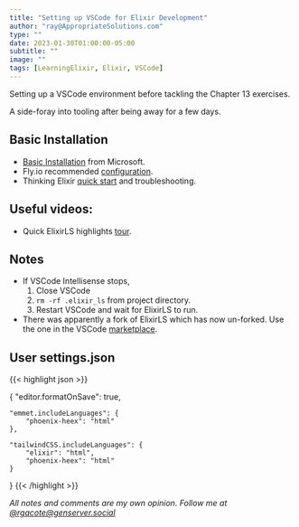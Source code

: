 ```yaml
---
title: "Setting up VSCode for Elixir Development"
author: "ray@AppropriateSolutions.com"
type: ""
date: 2023-01-30T01:00:00-05:00
subtitle: ""
image: ""
tags: [LearningElixir, Elixir, VSCode]
---
```


Setting up a VSCode environment before tackling the Chapter 13 exercises.

A side-foray into tooling after being away for a few days.



## Basic Installation
- [Basic Installation](https://code.visualstudio.com/docs/setup/mac) from Microsoft.
- Fly.io recommended [configuration](https://fly.io/phoenix-files/setup-vscode-for-elixir-development/).
- Thinking Elixir [quick start](https://thinkingelixir.com/elixir-in-vs-code/) and troubleshooting.

## Useful videos:
- Quick ElixirLS highlights [tour](https://www.youtube.com/watch?v=IudRI7SlULg).

## Notes
- If VSCode Intellisense stops,
  1. Close VSCode
  1. `rm -rf .elixir_ls` from project directory.
  1. Restart VSCode and wait for ElixirLS to run.
- There was apparently a fork of ElixirLS which has now un-forked.
  Use the one in the VSCode [marketplace](https://marketplace.visualstudio.com/items?itemName=JakeBecker.elixir-ls).

## User settings.json

{{< highlight json >}}

{
    "editor.formatOnSave": true,

    "emmet.includeLanguages": {
        "phoenix-heex": "html"
    },

    "tailwindCSS.includeLanguages": {
        "elixir": "html",
        "phoenix-heex": "html"
    }
}
{{< /highlight >}}

_All notes and comments are my own opinion. Follow me at [@rgacote@genserver.social](https://genserver.social/rgacote)_

